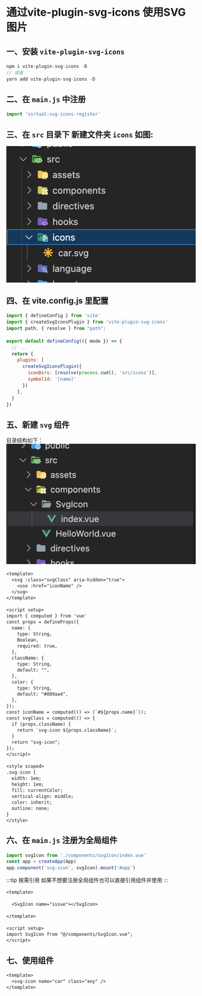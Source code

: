 # 通过vite-plugin-svg-icons 使用SVG图片

## 一、安装 `vite-plugin-svg-icons`
```js
npm i vite-plugin-svg-icons -D
// 或者
yarn add vite-plugin-svg-icons -D
```
## 二、在 `main.js` 中注册
```js
import 'virtual:svg-icons-register'
```
## 三、在 `src` 目录下 新建文件夹 `icons` 如图:
![](./img/vue3_1.jpg)

## 四、在 vite.config.js 里配置
```js
import { defineConfig } from 'vite'
import { createSvgIconsPlugin } from 'vite-plugin-svg-icons'
import path, { resolve } from "path";

export default defineConfig(({ mode }) => {
  // ...
  return {
    plugins: [
      createSvgIconsPlugin({
        iconDirs: [resolve(process.cwd(), 'src/icons')],
        symbolId: '[name]'
      })
    ],
  }
})
```

## 五、新建 `svg` 组件
目录结构如下：
![](./img//vue3_2.jpg)

```vue
<template>
  <svg :class="svgClass" aria-hidden="true">
    <use :href="iconName" />
  </svg>
</template>
 
<script setup>
import { computed } from 'vue'
const props = defineProps({
  name: {
    type: String,
    Boolean,
    required: true,
  },
  className: {
    type: String,
    default: "",
  },
  color: {
    type: String,
    default: "#889aa4",
  },
});
const iconName = computed(() => (`#${props.name}`));
const svgClass = computed(() => {
  if (props.className) {
    return `svg-icon ${props.className}`;
  }
  return "svg-icon";
});
</script>
 
<style scoped>
.svg-icon {
  width: 1em;
  height: 1em;
  fill: currentColor;
  vertical-align: middle;
  color: inherit;
  outline: none;
}
</style>
```

## 六、在 `main.js` 注册为全局组件
```js
import svgIcon from './components/svgIcon/index.vue'
const app = createApp(App)
app.component('svg-icon', svgIcon).mount('#app')
```
:::tip 按需引用
  如果不想要注册全局组件也可以直接引用组件并使用
:::
```vue
<template>
 
  <SvgIcon name="issue"></SvgIcon>
 
</template>
 
<script setup>
import SvgIcon from "@/components/SvgIcon.vue";
</script>
```


## 七、使用组件
```vue
<template>
  <svg-icon name="car" class="any" />
</template>
```